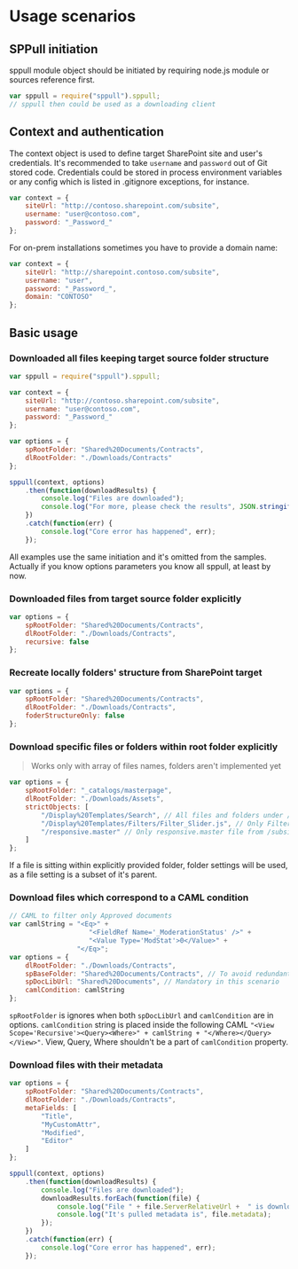 # Usage scenarios

## SPPull initiation
sppull module object should be initiated by requiring node.js module or sources reference first.
```javascript
var sppull = require("sppull").sppull;
// sppull then could be used as a downloading client
```

## Context and authentication
The context object is used to define target SharePoint site and user's credentials.
It's recommended to take `username` and `password` out of Git stored code.
Credentials could be stored in process environment variables or any config which is listed in .gitignore exceptions, for instance.   
```javascript
var context = {
    siteUrl: "http://contoso.sharepoint.com/subsite",
    username: "user@contoso.com",
    password: "_Password_"
};
```

For on-prem installations sometimes you have to provide a domain name:
```javascript
var context = {
    siteUrl: "http://sharepoint.contoso.com/subsite",
    username: "user",
    password: "_Password_",
    domain: "CONTOSO"
};
```

## Basic usage
### Downloaded all files keeping target source folder structure
```javascript
var sppull = require("sppull").sppull;

var context = {
    siteUrl: "http://contoso.sharepoint.com/subsite",
    username: "user@contoso.com",
    password: "_Password_"
};

var options = {
    spRootFolder: "Shared%20Documents/Contracts",
    dlRootFolder: "./Downloads/Contracts"
};

sppull(context, options)
    .then(function(downloadResults) {
        console.log("Files are downloaded");
        console.log("For more, please check the results", JSON.stringify(downloadResults));
    })
    .catch(function(err) {
        console.log("Core error has happened", err);
    });
```
All examples use the same initiation and it's omitted from the samples.
Actually if you know options parameters you know all sppull, at least by now.

### Downloaded files from target source folder explicitly
```javascript
var options = {
    spRootFolder: "Shared%20Documents/Contracts",
    dlRootFolder: "./Downloads/Contracts",
    recursive: false
};
```

### Recreate locally folders' structure from SharePoint target
```javascript
var options = {
    spRootFolder: "Shared%20Documents/Contracts",
    dlRootFolder: "./Downloads/Contracts",
    foderStructureOnly: false
};
```

### Download specific files or folders within root folder explicitly

> Works only with array of files names, folders aren't implemented yet

```javascript
var options = {
    spRootFolder: "_catalogs/masterpage",
    dlRootFolder: "./Downloads/Assets",
    strictObjects: [
        "/Display%20Templates/Search", // All files and folders under /subsite/_catalogs/masterpage/Display Templates/Search folder
        "/Display%20Templates/Filters/Filter_Slider.js", // Only Filter_Slider.js from /subsite/_catalogs/masterpage/Display Templates/Filters
        "/responsive.master" // Only responsive.master file from /subsite/_catalogs/masterpage
    ]
};
```
If a file is sitting within explicitly provided folder, folder settings will be used, as a file setting is a subset of it's parent.


<!--
excludeObjects - array of files and folders relative paths within the `spRootFolder` to exclude from download process, [array of strings, optional]
### Download files from spRootFolder ignoring some folders and files

> Not implemented yet

```javascript
var options = {
    spRootFolder: "_catalogs/masterpage",
    dlRootFolder: "./Downloads/Assets",
    excludeObjects: [
        "/Display%20Templates/Search",
        "/Display%20Templates/Filters/somefiletoignore.js",
        "/somelargefile.mp4"
    ]
};
```
### Download files which correspond to a REST filter condition

> Not implemented yet

```javascript
// REST filter for Approved documents
var restFilters = "$filter=OData__ModerationStatus eq 0";
var options = {
    spRootFolder: "/subsite/Shared%20Documents/Contracts",
    dlRootFolder: "./Downloads/Contracts",
    restCondition: restFilters
};
```
-->

### Download files which correspond to a CAML condition

```javascript
// CAML to filter only Approved documents
var camlString = "<Eq>" +
                    "<FieldRef Name='_ModerationStatus' />" +
                    "<Value Type='ModStat'>0</Value>" +
                 "</Eq>";
var options = {
    dlRootFolder: "./Downloads/Contracts",
    spBaseFolder: "Shared%20Documents/Contracts", // To avoid redundant folder structure in download folder
    spDocLibUrl: "Shared%20Documents", // Mandatory in this scenario
    camlCondition: camlString
};
```
`spRootFolder` is ignores when both `spDocLibUrl` and `camlCondition` are in options.
`camlCondition` string is placed inside the following CAML `"<View Scope='Recursive'><Query><Where>" + camlString + "</Where></Query></View>"`. View, Query, Where shouldn't be a part of `camlCondition` property. 

### Download files with their metadata

```javascript
var options = {
    spRootFolder: "Shared%20Documents/Contracts",
    dlRootFolder: "./Downloads/Contracts",
    metaFields: [
        "Title",
        "MyCustomAttr",
        "Modified",
        "Editor"
    ]
};

sppull(context, options)
    .then(function(downloadResults) {
        console.log("Files are downloaded");
        downloadResults.forEach(function(file) {
            console.log("File " + file.ServerRelativeUrl +  " is downloaded to " + file.SavedToPath);
            console.log("It's pulled metadata is", file.metadata);
        });
    })
    .catch(function(err) {
        console.log("Core error has happened", err);
    });
```